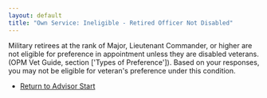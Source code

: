 ```yaml
---
layout: default
title: "Own Service: Ineligible - Retired Officer Not Disabled"
---
```


Military retirees at the rank of Major, Lieutenant Commander, or higher are not eligible for preference in appointment unless they are disabled veterans. (OPM Vet Guide, section ['Types of Preference']). Based on your responses, you may not be eligible for veteran's preference under this condition.

*   [Return to Advisor Start](./start.md)
